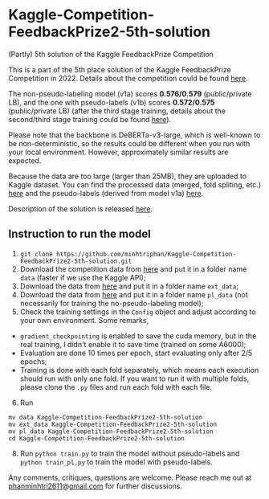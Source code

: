# Kaggle-Competition-FeedbackPrize2-5th-solution
(Partly) 5th solution of the Kaggle FeedbackPrize Competition

This is a part of the 5th place solution of the Kaggle FeedbackPrize Competition in 2022. Details about the competition could be found [here](https://www.kaggle.com/competitions/feedback-prize-effectiveness).

The non-pseudo-labeling model (v1a) scores **0.576/0.579** (public/private LB), and the one with pseudo-labels (v1b) scores **0.572/0.575** (public/private LB) (after the third stage training, details about the second/third stage training could be found [here](https://www.kaggle.com/competitions/feedback-prize-effectiveness/discussion/347379)). 

Please note that the backbone is DeBERTa-v3-large, which is well-known to be non-deterministic, so the results could be different when you run with your local environment. However, approximately similar results are expected.

Because the data are too large (larger than 25MB), they are uploaded to Kaggle dataset. You can find the processed data (merged, fold spliting, etc.) [here](https://www.kaggle.com/datasets/shinomoriaoshi/feedbackprize2extradata) and the pseudo-labels (derived from model v1a) [here](https://www.kaggle.com/datasets/shinomoriaoshi/feedbackprize2pl-data).

Description of the solution is released [here](https://www.kaggle.com/competitions/feedback-prize-effectiveness/discussion/347369).

## Instruction to run the model
1. `git clone https://github.com/minhtriphan/Kaggle-Competition-FeedbackPrize2-5th-solution.git`
2. Download the competition data from [here](https://www.kaggle.com/competitions/feedback-prize-effectiveness/data) and put it in a folder name `data` (faster if we use the Kaggle API);
3. Download the data from [here](https://www.kaggle.com/datasets/shinomoriaoshi/feedbackprize2extradata) and put it in a folder name `ext_data`;
4. Download the data from [here](https://www.kaggle.com/datasets/shinomoriaoshi/feedbackprize2pl-data) and put it in a folder name `pl_data` (not necessarily for training the no-pseudo-labeling model);
5. Check the training settings in the `Config` object and adjust according to your own environment. Some remarks,
  * `gradient_checkpointing` is enabled to save the cuda memory, but in the real training, I didn't enable it to save time (trained on some A6000);
  * Evaluation are done 10 times per epoch, start evaluating only after 2/5 epochs;
  * Training is done with each fold separately, which means each execution should run with only one fold. If you want to run it with multiple folds, please clone the `.py` files and run each fold with each file.
6. Run
```
mv data Kaggle-Competition-FeedbackPrize2-5th-solution
mv ext_data Kaggle-Competition-FeedbackPrize2-5th-solution
mv pl_data Kaggle-Competition-FeedbackPrize2-5th-solution
cd Kaggle-Competition-FeedbackPrize2-5th-solution
```
8. Run `python train.py` to train the model without pseudo-labels and `python train_pl.py` to train the model with pseudo-labels.

Any comments, critiques, questions are welcome. Please reach me out at phanminhtri2611@gmail.com for further discussions.
